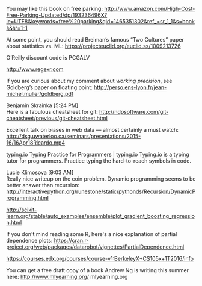 You may like this book on free parking: http://www.amazon.com/High-Cost-Free-Parking-Updated/dp/193236496X?ie=UTF8&keywords=free%20parking&qid=1465351302&ref_=sr_1_1&s=books&sr=1-1

At some point, you should read Breiman’s famous “Two Cultures” paper about statistics vs. ML: https://projecteuclid.org/euclid.ss/1009213726

O’Reilly discount code is PCGALV


http://www.regexr.com

If you are curious about my comment about ​*working precision*​, see Goldberg’s paper on floating point: http://perso.ens-lyon.fr/jean-michel.muller/goldberg.pdf


Benjamin Skrainka [5:24 PM]  
Here is a fabulous cheatsheet for git: http://ndpsoftware.com/git-cheatsheet/previous/git-cheatsheet.html

Excellent talk on biases in web data — almost certainly a must watch: http://dsg.uwaterloo.ca/seminars/presentations/2015-16/16Apr18Ricardo.mp4

typing.io
Typing Practice for Programmers | typing.io
Typing.io is a typing tutor for programmers. Practice typing the hard-to-reach symbols in code.


Lucie Klimosova [9:03 AM]  
Really nice writeup on the coin problem. Dynamic programming seems to be better answer than recursion: http://interactivepython.org/runestone/static/pythonds/Recursion/DynamicProgramming.html

http://scikit-learn.org/stable/auto_examples/ensemble/plot_gradient_boosting_regression.html

If you don't mind reading some R, here's a nice explanation of partial dependence plots: https://cran.r-project.org/web/packages/datarobot/vignettes/PartialDependence.html

https://courses.edx.org/courses/course-v1:BerkeleyX+CS105x+1T2016/info

You can get a free draft copy of a book Andrew Ng is writing this summer here: http://www.mlyearning.org/
 mlyearning.org
